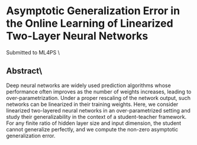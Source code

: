 # Asymptotic Generalization Error in the Online Learning of Linearized Two-Layer Neural Networks
Submitted to ML4PS \\
## Abstract\\
Deep neural networks are widely used prediction algorithms whose performance often improves as the number of weights increases, leading to over-parametrization. Under a proper rescaling of the network output, such networks can be linearized in their training weights. Here, we consider linearized two-layered neural networks in an over-parametrized setting and study their generalizability in the context of a student-teacher framework. For any finite ratio of hidden layer size and input dimension, the student cannot generalize perfectly, and we compute the non-zero asymptotic generalization error.

